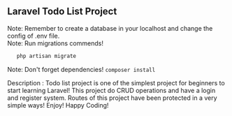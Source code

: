 ## Laravel Todo List Project

Note: Remember to create a database in your localhost and change the config of .env file.
<br>
Note: Run migrations commends! 
 ```php
    php artisan migrate 
 ```

Note: Don't forget dependencies!
    ```
    composer install
    ```

Description : Todo list project is one of the simplest project for beginners to start learning Laravel! This project do CRUD operations and have a login and register system. Routes of this project have been protected in a very simple ways! Enjoy! Happy Coding!